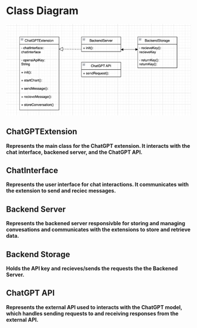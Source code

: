 # Class Diagram

![image](/documentation/static/img/ClassDiagram.png)

## ChatGPTExtension
**Represents the main class for the ChatGPT extension. It interacts with the chat interface, backened server, and the ChatGPT API.**

## ChatInterface
**Represents the user interface for chat interactions. It communicates with the extension to send and reciec messages.**

## Backend Server
**Represents the backened server responsivble for storing and managing convesations and communicates with the extensions to store and retrieve data.**

## Backend Storage
**Holds the API key and recieves/sends the requests the the Backened Server.**

## ChatGPT API
**Represents the external API used to interacts with the ChatGPT model, which handles sending requests to and receiving responses from the external API.**